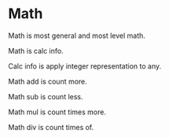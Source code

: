 # Math

Math is most general and most level math.

Math is calc info.

Calc info is apply integer representation to any.

Math add is count more.

Math sub is count less.

Math mul is count times more.

Math div is count times of.